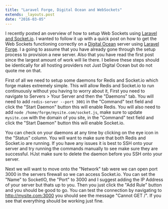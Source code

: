 ```yaml
---
title: "Laravel Forge, Digital Ocean and WebSockets"
extends: _layouts.post
date: "2016-03-05"
---
```

I recently posted an overview of how to setup Web Sockets using [Laravel and Socket.io](/2016/01/30/laravel-and-websockets/). I wanted to follow it up with a quick post on how to get the Web Sockets functioning correctly on a [Digital Ocean](https://www.digitalocean.com/) server using [Laravel Forge](https://forge.laravel.com/). I a going to assume that you have already gone through the setup process to provision a new server. Also that you have read the first post since the largest amount of work will lie there. I believe these steps should be identically for all hosting providers not Just Digital Ocean but do not quote me on that.

First of all we need to setup some daemons for Redis and Socket.io which forge makes extremely simple. This will allow Redis and Socket.io to run continuously without you having to worry about it, First you need to navigate to Servers > Your Server and then the "Daemons" tab. You will need to add `redis-server --port 3001` in the "Command" text field and click the "Start Daemon" button this will enable Redis. You will also need to add `node /home/forge/mysite.com/socket.js`, make sure to update `mysite.com` with the domain of you site, in the "Command" text field and click the "Start Daemon" button this will enable Socket.io.

You can check on your daemons at any time by clicking on the eye icon in the "Status" column. You will want to make sure that both Redis and Socket.io are running. If you have any issues it is best to SSH onto your server and try running the commands manually to see make sure they are successful. HJst make sure to delete the daemon before you SSH onto your server.

Next we will want to move onto the "Network" tab were we can open port 3000 in the servers firewall so we can access Socket.io. You can set the "Name" to SocketIO, the "Port" to 3000 and I suggest adding the IP Address of your server but thats up to you. Then you just click the "Add Rule" button and you should be good to go. You can test the connection by navigating to http://mysite.com:3000 you should see the message "Cannot GET /". If you see that everything should be working just fine.
